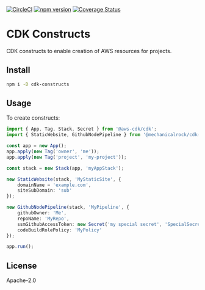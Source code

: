 [![CircleCI](https://circleci.com/gh/MechanicalRock/cdk-constructs.svg?style=svg)](https://circleci.com/gh/MechanicalRock/cdk-constructs)
[![npm version](https://badge.fury.io/js//cdk-constructs.svg)](https://badge.fury.io/js/cdk-constructs)
[![Coverage Status](https://coveralls.io/repos/github/MechanicalRock/cdk-constructs/badge.svg?branch=master)](https://coveralls.io/github/MechanicalRock/cdk-constructs?branch=master)

# CDK Constructs

CDK constructs to enable creation of AWS resources for projects.

## Install

```bash
npm i -D cdk-constructs
```

## Usage

To create constructs:

```typescript
import { App, Tag, Stack, Secret } from '@aws-cdk/cdk';
import { StaticWebsite, GithubNodePipeline } from '@mechanicalrock/cdk-constructs';

const app = new App();
app.apply(new Tag('owner', 'me'));
app.apply(new Tag('project', 'my-project'));

const stack = new Stack(app, 'myAppStack');

new StaticWebsite(stack, 'MyStaticSite', {
    domainName = 'example.com',
    siteSubDomain: 'sub'
});

new GithubNodePipeline(stack, 'MyPipeline', {
    githubOwner: 'Me',
    repoName: 'MyRepo',
    ssmGithubAccessToken: new Secret('my special secret', 'SpecialSecret'),
    codeBuildRolePolicy: 'MyPolicy'
});

app.run();
```

## License

Apache-2.0
